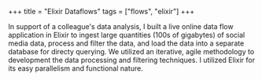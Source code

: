 +++
title = "Elixir Dataflows"
tags = ["flows", "elixir"]
+++

In support of a colleague's data analysis, I built a live online data flow
application in Elixir to ingest large quantities (100s of gigabytes) of social
media data, process and filter the data, and load the data into a separate
database for directy querying. We utilized an iterative, agile methodology to
development the data processing and filtering techniques. I utilized Elixir for
its easy parallelism and functional nature.
